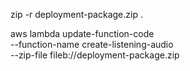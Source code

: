 zip -r deployment-package.zip .

aws lambda update-function-code \
  --function-name create-listening-audio \
  --zip-file fileb://deployment-package.zip